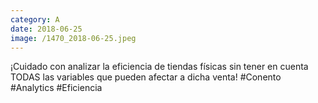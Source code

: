 ```yaml
--- 
category: A 
date: 2018-06-25 
image: /1470_2018-06-25.jpeg 
--- 
```


¡Cuidado con analizar la eficiencia de tiendas físicas sin tener en cuenta TODAS las variables que pueden afectar a dicha venta! #Conento #Analytics #Eficiencia